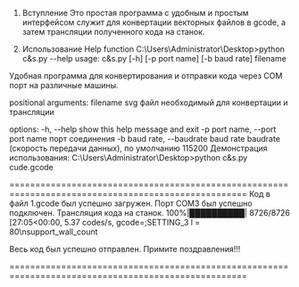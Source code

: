 1. Вступление
Это простая программа с удобным и простым интерфейсом служит для конвертации векторных файлов в gcode, а затем трансляции полученного кода на станок.


2. Использование
Help function
C:\Users\Administrator\Desktop>python с&s.py --help
usage: с&s.py [-h] [-p port name] [-b baud rate] filename

Удобная программа для конвертирования и отправки кода через COM порт на различные машины.

positional arguments:
  filename              svg файл необходимый для конвертации и трансляции

options:
  -h, --help            show this help message and exit
  -p port name, --port port name
                        порт соединения
  -b baud rate, --baudrate baud rate
                        baudrate (скорость передачи данных), по умолчанию 115200
Демонстрация использования:
C:\Users\Administrator\Desktop>python c&s.py cude.gcode

====================================================================================================
Код в файл 1.gcode был успешно загружен.
Порт COM3 был успешно подключен.
Трансляция кода на станок.
100%|██████████| 8726/8726 [27:05<00:00,  5.37 codes/s, gcode=;SETTING_3 l = 80\\nsupport_wall_count

Весь код был успешно отправлен.
Примите поздравления!!!

====================================================================================================
